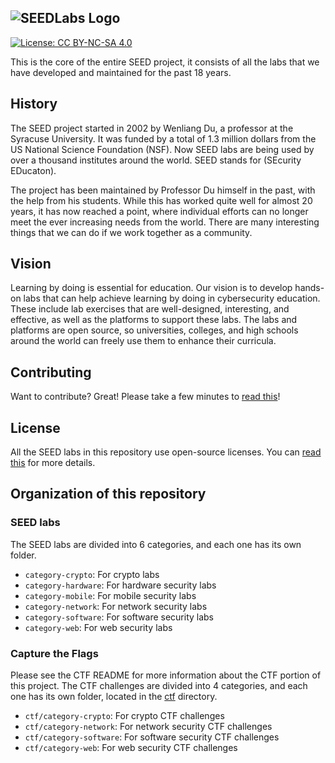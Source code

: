 ![SEEDLabs Logo](https://seedsecuritylabs.org/assets/images/seed_labs_b.png)
--------------------------------------------------------------------------------

[![License: CC BY-NC-SA 4.0](https://img.shields.io/badge/License-CC%20BY--NC--SA%204.0-lightgrey.svg)](https://creativecommons.org/licenses/by-nc-sa/4.0/)

This is the core of the entire SEED project, it consists
of all the labs that we have developed and maintained
for the past 18 years.


## History

The SEED project started in 2002 by Wenliang Du, a professor at the Syracuse
University. It was funded by a total of 1.3 million dollars from the US
National Science Foundation (NSF). Now SEED labs are being used by over a
thousand institutes around the world. SEED stands for (SEcurity EDucaton).

The project has been maintained by Professor Du himself in the past, with the help
from his students. While this has worked quite well for almost 20 years,
it has now reached a point, where individual efforts can no longer meet
the ever increasing needs from the world. There are many interesting things
that we can do if we work together as a community.

## Vision

Learning by doing is essential for education.
Our vision is to develop hands-on labs that can help achieve
learning by doing in cybersecurity education.
These include lab exercises that are well-designed, interesting, and effective,
as well as the platforms to support these labs.
The labs and platforms are open source, so universities,
colleges, and high schools around the world
can freely use them to enhance their curricula.


## Contributing

Want to contribute? Great! Please take a few minutes to
[read this](CONTRIBUTING.md)!


## License

All the SEED labs in this repository use open-source licenses.
You can [read this](LICENSE.md) for more details.


## Organization of this repository

### SEED labs

The SEED labs are divided into 6 categories, and each one has its own folder.

- ```category-crypto```:     For crypto labs
- ```category-hardware```:   For hardware security labs
- ```category-mobile```:     For mobile security labs
- ```category-network```:    For network security labs
- ```category-software```:   For software security labs
- ```category-web```:        For web security labs

### Capture the Flags

Please see the CTF README for more information about the CTF portion of this
project. The CTF challenges are divided into 4 categories, and each one has its
own folder, located in the [ctf](./ctf/) directory.

- ```ctf/category-crypto```:     For crypto CTF challenges
- ```ctf/category-network```:    For network security CTF challenges
- ```ctf/category-software```:   For software security CTF challenges
- ```ctf/category-web```:        For web security CTF challenges
